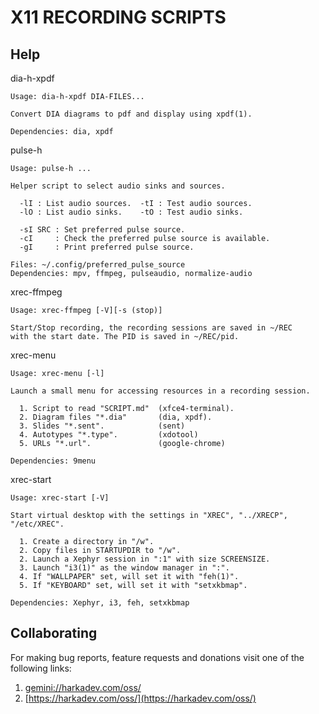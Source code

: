 X11 RECORDING SCRIPTS
=====================

## Help

dia-h-xpdf

    Usage: dia-h-xpdf DIA-FILES...
    
    Convert DIA diagrams to pdf and display using xpdf(1).
    
    Dependencies: dia, xpdf

pulse-h

    Usage: pulse-h ...
    
    Helper script to select audio sinks and sources.
    
      -lI : List audio sources.  -tI : Test audio sources.
      -lO : List audio sinks.    -tO : Test audio sinks.
      
      -sI SRC : Set preferred pulse source.
      -cI     : Check the preferred pulse source is available.
      -gI     : Print preferred pulse source.
    
    Files: ~/.config/preferred_pulse_source
    Dependencies: mpv, ffmpeg, pulseaudio, normalize-audio

xrec-ffmpeg

    Usage: xrec-ffmpeg [-V][-s (stop)]
    
    Start/Stop recording, the recording sessions are saved in ~/REC
    with the start date. The PID is saved in ~/REC/pid.

xrec-menu

    Usage: xrec-menu [-l]
    
    Launch a small menu for accessing resources in a recording session.
    
      1. Script to read "SCRIPT.md"  (xfce4-terminal).
      2. Diagram files "*.dia"       (dia, xpdf).
      3. Slides "*.sent".            (sent)
      4. Autotypes "*.type".         (xdotool)
      5. URLs "*.url".               (google-chrome)
    
    Dependencies: 9menu

xrec-start

    Usage: xrec-start [-V]
    
    Start virtual desktop with the settings in "XREC", "../XRECP", "/etc/XREC".
    
      1. Create a directory in "/w".
      2. Copy files in STARTUPDIR to "/w".
      2. Launch a Xephyr session in ":1" with size SCREENSIZE.
      3. Launch "i3(1)" as the window manager in ":".
      4. If "WALLPAPER" set, will set it with "feh(1)".
      5. If "KEYBOARD" set, will set it with "setxkbmap".
    
    Dependencies: Xephyr, i3, feh, setxkbmap

## Collaborating

For making bug reports, feature requests and donations visit
one of the following links:

1. [gemini://harkadev.com/oss/](gemini://harkadev.com/oss/)
2. [https://harkadev.com/oss/](https://harkadev.com/oss/)
